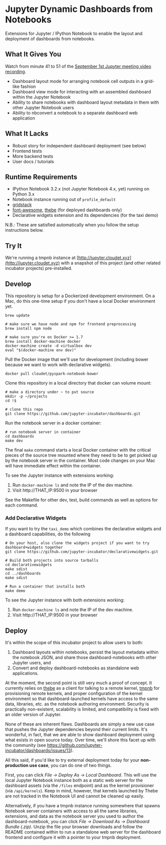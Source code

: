 # Jupyter Dynamic Dashboards from Notebooks

Extensions for Jupyter / IPython Notebook to enable the layout and deployment of dashboards from notebooks.

## What It Gives You

Watch from minute 41 to 51 of the [September 1st Jupyter meeting video recording](https://www.youtube.com/watch?v=SJiezXPhVv8). 

* Dashboard layout mode for arranging notebook cell outputs in a grid-like fashion
* Dashboard view mode for interacting with an assembled dashboard within the Jupyter Notebook
* Ability to share notebooks with dashboard layout metadata in them with other Jupyter Notebook users
* Ability to nbconvert a notebook to a separate dashboard web application

## What It Lacks

* Robust story for independent dashboard deployment (see below)
* Frontend tests
* More backend tests
* User docs / tutorials

## Runtime Requirements

* IPython Notebook 3.2.x (not Jupyter Notebook 4.x, yet) running on Python 3.x
* Notebook instance running out of `profile_default`
* [gridstack](http://troolee.github.io/gridstack.js/)
* [font-awesome](https://fortawesome.github.io/Font-Awesome/), [thebe](https://github.com/oreillymedia/thebe) (for deployed dashboards only)
* Declarative widgets extension and its dependencies (for the taxi demo)

N.B.: These are satisfied automatically when you follow the setup instructions below.

## Try It

We're running a tmpnb instance at [http://jupyter.cloudet.xyz](http://jupyter.cloudet.xyz) with a snapshot of this project (and other related incubator projects) pre-installed.

## Develop

This repository is setup for a Dockerized development environment. On a Mac, do this one-time setup if you don't have a local Docker environment yet.

```
brew update

# make sure we have node and npm for frontend preprocessing
brew install npm node

# make sure you're on Docker >= 1.7
brew install docker-machine docker
docker-machine create -d virtualbox dev
eval "$(docker-machine env dev)"
```

Pull the Docker image that we'll use for development (including bower because we want to work with declarative widgets).

```
docker pull cloudet/pyspark-notebook-bower
```

Clone this repository in a local directory that docker can volume mount:

```
# make a directory under ~ to put source
mkdir -p ~/projects
cd !$

# clone this repo
git clone https://github.com/jupyter-incubator/dashboards.git
```

Run the notebook server in a docker container:

```
# run notebook server in container
cd dashboards
make dev
```

The final `make` command starts a local Docker container with the critical pieces of the source tree mounted where they need to be to get picked up by the notebook server in the container. Most code changes on your Mac will have immediate effect within the container.

To see the Jupyter instance with extensions working:

1. Run `docker-machine ls` and note the IP of the dev machine.
2. Visit http://THAT_IP:9500 in your browser

See the Makefile for other dev, test, build commands as well as options for each command.

### Add Declarative Widgets

If you want to try the `taxi_demo` which combines the declarative widgets and a dashboard capabilities, do the following

```
# On your host, also clone the widgets project if you want to try dashboard+widgets together
git clone https://github.com/jupyter-incubator/declarativewidgets.git

# Build both projects into source tarballs
cd declarativewidgets
make sdist
cd ../dashboards
make sdist

# Run a container that installs both
make demo
```

To see the Jupyter instance with both extensions working:

1. Run `docker-machine ls` and note the IP of the dev machine.
2. Visit http://THAT_IP:9500 in your browser

## Deploy

It's within the scope of this incubator project to allow users to both:

1. Dashboard layouts within notebooks, persist the layout metadata within the notebook JSON, and share those dashboard-notebooks with other Jupyter users, and
2. Convert and deploy dashboard-notebooks as standalone web applications. 

At the moment, the second point is still very much a proof of concept. It currently relies on [thebe](https://github.com/oreillymedia/thebe) as a client for talking to a remote kernel, [tmpnb](https://github.com/jupyter/tmpnb) for provisioning remote kernels, and proper configuration of the kernel environment so that dashboard-launched kernels have access to the same data, libraries, etc. as the notebook authoring environment. Security is practically non-existent, scalability is limited, and compatibility is fixed with an older version of Jupyter.

None of these are inherent flaws. Dashboards are simply a new use case that pushes the Jupyter dependencies beyond their current limits. It's wonderful, in fact, that we are able to show dashboard deployment using what exists in open source today. Over time, we'll shore this facet up with the community (see https://github.com/jupyter-incubator/dashboards/issues/13).

All this said, if you'd like to try external deployment today for your **non-production use case**, you can do one of two things. 

First, you can click *File &rarr; Deploy As &rarr; Local Dashboard*. This will use the local Jupyter Notebook instance both as a static web server for the dashboard assets (via the `/files` endpoint) and as the kernel provisioner (via `/api/kernels`). Keep in mind, however, that kernels launched by Thebe are not tracked in the Notebook UI and cannot be cleaned up easily.

Alternatively, if you have a tmpnb instance running somewhere that spawns Notebook server containers with access to all the same libraries, extensions, and data as the notebook server you used to author the dashboard-notebook, you can click *File &rarr; Download As &rarr; Dashboard Bundle (.zip)*. Unzip the file your browser downloads and follow the README contained within to run a standalone web server for the dashboard frontend and configure it  with a pointer to your tmpnb deployment.

